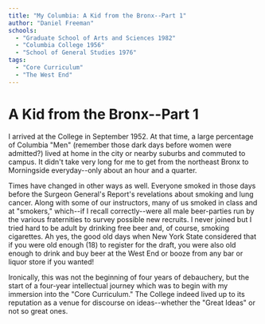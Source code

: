```yaml
---
title: "My Columbia: A Kid from the Bronx--Part 1"
author: "Daniel Freeman"
schools:
  - "Graduate School of Arts and Sciences 1982"
  - "Columbia College 1956"
  - "School of General Studies 1976"
tags:
  - "Core Curriculum"
  - "The West End"
---
```


# A Kid from the Bronx--Part 1

I arrived at the College in September 1952.  At that time, a large percentage of Columbia "Men" (remember those dark days before women were admitted?) lived at home in the city or nearby suburbs and commuted to campus.  It didn't take very long for me to get from the northeast Bronx to Morningside everyday--only about an hour and a quarter.

Times have changed in other ways as well.  Everyone smoked in those days before the Surgeon General's Report's revelations about smoking and lung cancer.  Along with some of our instructors, many of us smoked in class and at "smokers," which--if I recall correctly--were all male beer-parties run by the various fraternities to survey possible new recruits.  I never joined but I tried hard to be adult by drinking free beer and, of course, smoking cigarettes.  Ah yes, the good old days when New York State considered that if you were old enough (18) to register for the draft, you were also old enough to drink and buy beer at the West End or booze from any bar or liquor store if you wanted!

Ironically, this was not the beginning of four years of debauchery, but the start of a four-year intellectual journey which was to begin with my immersion into the "Core Curriculum."  The College indeed lived up to its reputation as a venue for discourse on ideas--whether the "Great Ideas" or not so great ones.
